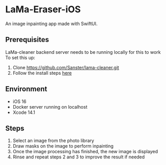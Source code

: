 # LaMa-Eraser-iOS
An image inpainting app made with SwiftUI.

## Prerequisites 

LaMa-cleaner backend server needs to be running locally for this to work To set this up:
1. Clone https://github.com/Sanster/lama-cleaner.git
2. Follow the install steps [here](https://github.com/Sanster/lama-cleaner#:~:text=Build%3A%20yarn%20build-,Docker,-You%20can%20use)

## Environment
- iOS 16
- Docker server running on localhost
- Xcode 14.1

## Steps
1. Select an image from the photo library
2. Draw masks on the image to perform inpainting
3. Once the image processing has finished, the new image is displayed
4. Rinse and repeat steps 2 and 3 to improve the result if needed
